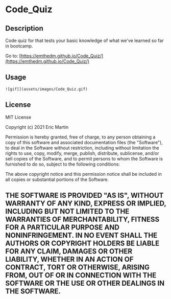 # Code_Quiz
## Description
Code quiz for that tests your basic knowledge of what we've learned so far in bootcamp. 

Go to: [https://emthedm.github.io/Code_Quiz/](https://emthedm.github.io/Code_Quiz/)
## Usage
    ![gif]](assets/images/Code_Quiz.gif)
## License
MIT License

Copyright (c) 2021 Eric Martin

Permission is hereby granted, free of charge, to any person obtaining a copy
of this software and associated documentation files (the "Software"), to deal
in the Software without restriction, including without limitation the rights
to use, copy, modify, merge, publish, distribute, sublicense, and/or sell
copies of the Software, and to permit persons to whom the Software is
furnished to do so, subject to the following conditions:

The above copyright notice and this permission notice shall be included in all
copies or substantial portions of the Software.

THE SOFTWARE IS PROVIDED "AS IS", WITHOUT WARRANTY OF ANY KIND, EXPRESS OR
IMPLIED, INCLUDING BUT NOT LIMITED TO THE WARRANTIES OF MERCHANTABILITY,
FITNESS FOR A PARTICULAR PURPOSE AND NONINFRINGEMENT. IN NO EVENT SHALL THE
AUTHORS OR COPYRIGHT HOLDERS BE LIABLE FOR ANY CLAIM, DAMAGES OR OTHER
LIABILITY, WHETHER IN AN ACTION OF CONTRACT, TORT OR OTHERWISE, ARISING FROM,
OUT OF OR IN CONNECTION WITH THE SOFTWARE OR THE USE OR OTHER DEALINGS IN THE
SOFTWARE.
---